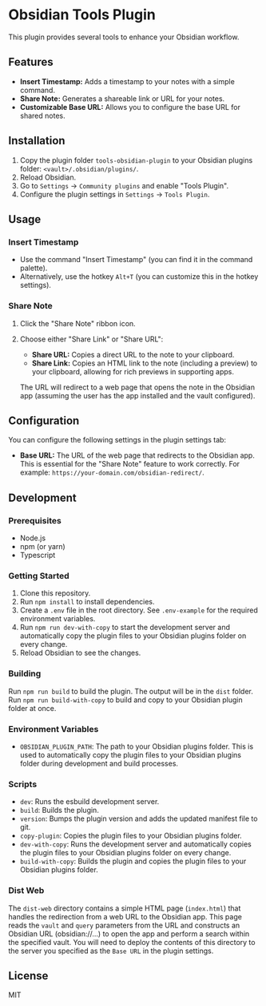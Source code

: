 # Obsidian Tools Plugin

This plugin provides several tools to enhance your Obsidian workflow.

## Features

-   **Insert Timestamp:** Adds a timestamp to your notes with a simple command.
-   **Share Note:** Generates a shareable link or URL for your notes.
-   **Customizable Base URL:** Allows you to configure the base URL for shared notes.

## Installation

1.  Copy the plugin folder `tools-obsidian-plugin` to your Obsidian plugins folder: `<vault>/.obsidian/plugins/`.
2.  Reload Obsidian.
3.  Go to `Settings` -> `Community plugins` and enable "Tools Plugin".
4.  Configure the plugin settings in `Settings` -> `Tools Plugin`.

## Usage

### Insert Timestamp

-   Use the command "Insert Timestamp" (you can find it in the command palette).
-   Alternatively, use the hotkey `Alt+T` (you can customize this in the hotkey settings).

### Share Note

1.  Click the "Share Note" ribbon icon.
2.  Choose either "Share Link" or "Share URL":

    -   **Share URL:** Copies a direct URL to the note to your clipboard.
    -   **Share Link:** Copies an HTML link to the note (including a preview) to your clipboard, allowing for rich previews in supporting apps.

    The URL will redirect to a web page that opens the note in the Obsidian app (assuming the user has the app installed and the vault configured).

## Configuration

You can configure the following settings in the plugin settings tab:

-   **Base URL:** The URL of the web page that redirects to the Obsidian app. This is essential for the "Share Note" feature to work correctly. For example: `https://your-domain.com/obsidian-redirect/`.

## Development

### Prerequisites

-   Node.js
-   npm (or yarn)
-   Typescript

### Getting Started

1.  Clone this repository.
2.  Run `npm install` to install dependencies.
3.  Create a `.env` file in the root directory. See `.env-example` for the required environment variables.
4.  Run `npm run dev-with-copy` to start the development server and automatically copy the plugin files to your Obsidian plugins folder on every change.
5.  Reload Obsidian to see the changes.

### Building

Run `npm run build` to build the plugin. The output will be in the `dist` folder.
Run `npm run build-with-copy` to build and copy to your Obsidian plugin folder at once.

### Environment Variables

-   `OBSIDIAN_PLUGIN_PATH`: The path to your Obsidian plugins folder. This is used to automatically copy the plugin files to your Obsidian plugins folder during development and build processes.

### Scripts

-   `dev`: Runs the esbuild development server.
-   `build`: Builds the plugin.
-   `version`: Bumps the plugin version and adds the updated manifest file to git.
-   `copy-plugin`: Copies the plugin files to your Obsidian plugins folder.
-   `dev-with-copy`: Runs the development server and automatically copies the plugin files to your Obsidian plugins folder on every change.
-   `build-with-copy`: Builds the plugin and copies the plugin files to your Obsidian plugins folder.

### Dist Web

The `dist-web` directory contains a simple HTML page (`index.html`) that handles the redirection from a web URL to the Obsidian app. This page reads the `vault` and `query` parameters from the URL and constructs an Obsidian URL (obsidian://...) to open the app and perform a search within the specified vault. You will need to deploy the contents of this directory to the server you specified as the `Base URL` in the plugin settings.

## License

MIT
